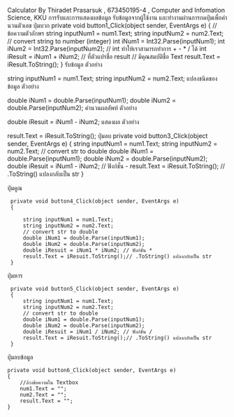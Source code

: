 Calculator
By Thiradet Prasarsuk , 673450195-4 , Computer and Infomation Science, KKU
การรับและการแสดงผลข้อมูล
รับข้อมูลจากผู้ใช้งาน และทำงานผ่านการกดปุ่มเพื่อคำนวนตัวเลข
ปุ่มบวก
private void button1_Click(object sender, EventArgs e)
{
    // ข้อความตัวอักษร
    string inputNum1 = num1.Text;
    string inputNum2 = num2.Text;
    // convert string to number (integer)
    int iNum1 = Int32.Parse(inputNum1);
    int iNum2 = Int32.Parse(inputNum2);
    // int ทำให้เราสามารถทำการ + - * / ได้
    int iResult = iNum1 + iNum2;
    // ที่ตัวแปรชื่อ result
    // มีคุณสมบัติชื่อ Text
    result.Text = iResult.ToString();
}
รับข้อมูล
ตัวอย่าง

 string inputNum1 = num1.Text;
 string inputNum2 = num2.Text;
แปลงชนิดของข้อมูล
ตัวอย่าง

double iNum1 = double.Parse(inputNum1);
double iNum2 = double.Parse(inputNum2);
คำนวนผลลัพท์
ตัวอย่าง

double iResuit = iNum1 - iNum2;
แสดงผล
ตัวอย่าง

result.Text = iResuit.ToString();
ปุ่มลบ
private void button3_Click(object sender, EventArgs e)
{
    string inputNum1 = num1.Text;
    string inputNum2 = num2.Text;
    // convert str to double
    double iNum1 = double.Parse(inputNum1);
    double iNum2 = double.Parse(inputNum2);
    double iResuit = iNum1 - iNum2; // ฟังก์ชั่น -
    result.Text = iResuit.ToString(); // .ToString() แปลงกลับเป็น str
}


ปุ่มคูณ
```
 private void button4_Click(object sender, EventArgs e)
 {

     string inputNum1 = num1.Text;
     string inputNum2 = num2.Text;
     // convert str to double
     double iNum1 = double.Parse(inputNum1);
     double iNum2 = double.Parse(inputNum2);
     double iResuit = iNum1 * iNum2; // ฟังก์ชั่น *
     result.Text = iResuit.ToString();// .ToString() แปลงกลับเป็น str
 }

```

ปุ่มหาร
```
 private void button5_Click(object sender, EventArgs e)
 {
     string inputNum1 = num1.Text;
     string inputNum2 = num2.Text;
     // convert str to double
     double iNum1 = double.Parse(inputNum1);
     double iNum2 = double.Parse(inputNum2);
     double iResuit = iNum1 / iNum2; // ฟังก์ชั่น /
     result.Text = iResuit.ToString();// .ToString() แปลงกลับเป็น str
 }
```




ปุ่มลบข้อมูล
```
private void button6_Click(object sender, EventArgs e)
{
    //ล้างข้อความใน Textbox
    num1.Text = "";
    num2.Text = "";
    result.Text = "";
}
```
